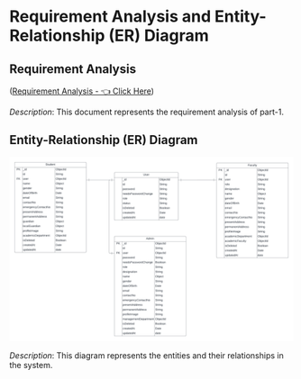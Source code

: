 # Requirement Analysis and Entity-Relationship (ER) Diagram

## Requirement Analysis

([Requirement Analysis - 👈 Click Here](https://docs.google.com/document/d/10mkjS8boCQzW4xpsESyzwCCLJcM3hvLghyD_TeXPBx0/edit?usp=sharing))

*Description*: This document represents the requirement analysis of part-1.

## Entity-Relationship (ER) Diagram

![ER Diagram](./ER_Diagram.png)

*Description*: This diagram represents the entities and their relationships in the system.